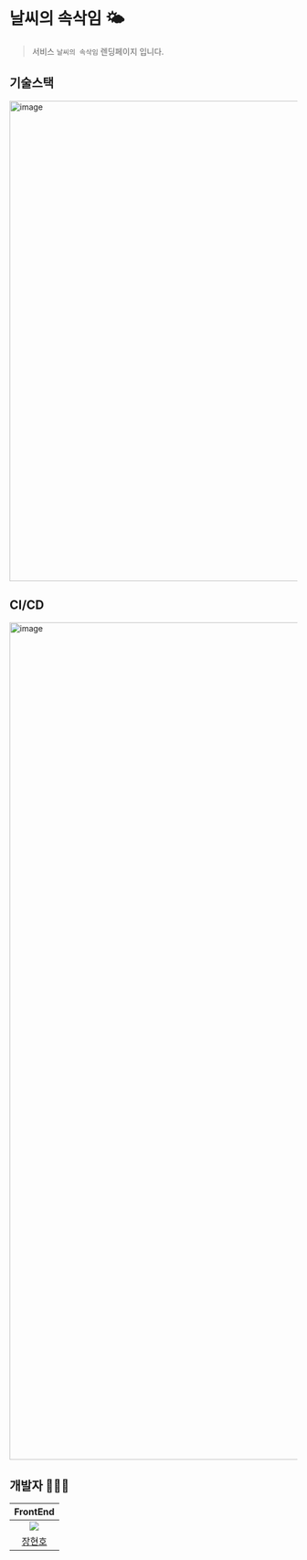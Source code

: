 # 날씨의 속삭임 🌤️

> 서비스 `날씨의 속삭임` 렌딩페이지 입니다.

## 기술스택

<!-- 
<img width="841" alt="image" src="https://github.com/hyunolike/weather-web.landing/assets/61215550/aa4856c8-ddc0-4623-b7ce-f5644d7e33a8">
-->
<img width="841" alt="image" src="https://github.com/hyunolike/weather-web.landing/assets/61215550/8810f120-8425-4ffb-bd72-594e11d99d1c">


## CI/CD

<img width="1466" alt="image" src="https://github.com/hyunolike/weather-web.landing/assets/61215550/590908c2-509e-4314-97a6-9f551bb49ed4">

## 개발자 🧑🏻‍💻

|                           FrontEnd                            |
| :-----------------------------------------------------------: |
| ![](https://avatars.githubusercontent.com/hyunolike?size=100) |
|            [장현호](https://github.com/hyunolike)             |
